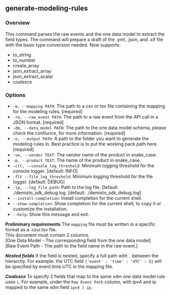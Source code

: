## generate-modeling-rules

### Overview
This command parses the raw events and the one data model to extract the field types.
The command will prepare a draft of the .yml, .json, and .xif file with the basic type conversion needed.
Now supports:
- to_string
- to_number
- create_array
- json_extract_array
- json_extract_scalar
- coalesce

### Options

* `-m, --mapping PATH`: The path to a csv or tsv file containing the mapping for the modeling rules.  [required]
* `-re, --raw_event PATH`: The path to a raw event from the API call in a JSON format.  [required]
* `-dm, --data_model PATH`: The path to the one data model schema, please check the conflunce, for more information.  [required]
* `-o, --output PATH`: A path to the folder you want to generate the modeling rules in. Best practice is to put the working pack path here.  [required]
* `-ve, --vendor TEXT`: The vendor name of the product in snake_case.
* `-p, --product TEXT`: The name of the product in snake_case.
* `-clt, --console_log_threshold`: Minimum logging threshold for the console logger.  [default: INFO]
* `-flt --file_log_threshold`: Minimum logging threshold for the file logger. [default: DEBUG]
* `-lp, --log_file_path`:  Path to the log file. Default: ./demisto_sdk_debug.log. [default: ./demisto_sdk_debug.log]
* `--install-completion`: Install completion for the current shell.
* `--show-completion`: Show completion for the current shell, to copy it or customize the installation.
* `--help`: Show this message and exit.

**Preliminary requirements**
The `mapping` file must be written in a specific format as a .csv/.tsv file.<br/>
This document must contain 2 columns.<br/>
[One Data Model - The corresponding field from the one data model]<br/>
[Raw Event Path - The path to the field name in the raw event.]

***Nested fields***
If the field is nested, specify a full path with `.` between the hierarchy.
For example. the UTC field
`{'event' : 'time' : 'UTC' : 5}`
will be specified by event.time.UTC in the mapping file.

***Coalesce***
To specify 2 fields that map to the same xdm one data model rule uses `|`.
For example, under the `Raw Event Path` column, with ipv4 and ip mapped to the same xdm field `ipv4 | ip`.
